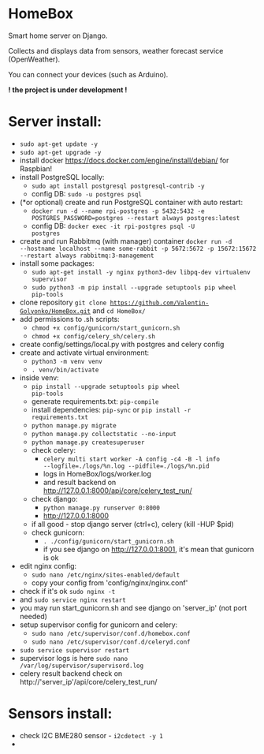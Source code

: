 # HomeBox
<p>Smart home server on Django.</p>
<p>Collects and displays data from sensors, weather forecast service (OpenWeather).</p>
<p>You can connect your devices (such as Arduino).</p>
<b>! the project is under development !</b>

# Server install:
- <code>sudo apt-get update -y</code>
- <code>sudo apt-get upgrade -y</code>
- install docker https://docs.docker.com/engine/install/debian/ for Raspbian!
- install PostgreSQL locally:
  -  <code>sudo apt install postgresql postgresql-contrib -y</code>
  - config DB: <code>sudo -u postgres psql</code>
- (*or optional) create and run PostgreSQL container with auto restart:
  - <code>docker run -d --name rpi-postgres -p 5432:5432 -e POSTGRES_PASSWORD=postgres --restart always postgres:latest</code>
  - config DB: <code>docker exec -it rpi-postgres psql -U postgres</code>
- create and run Rabbitmq (with manager) container <code>docker run -d --hostname localhost --name some-rabbit -p 5672:5672 -p 15672:15672 --restart always rabbitmq:3-management</code>
- install some packages:
  - <code>sudo apt-get install -y nginx python3-dev libpq-dev virtualenv supervisor</code>
  - <code>sudo python3 -m pip install --upgrade setuptools pip wheel pip-tools</code>
- clone repository <code>git clone https://github.com/Valentin-Golyonko/HomeBox.git</code> and <code>cd HomeBox/</code>
- add permissions to .sh scripts:
  - <code>chmod +x config/gunicorn/start_gunicorn.sh</code>
  - <code>chmod +x config/celery_sh/celery.sh</code>
- create config/settings/local.py with postgres and celery config
- create and activate virtual environment:
  - <code>python3 -m venv venv</code>
  - <code>. venv/bin/activate</code>
- inside venv:
  - <code>pip install --upgrade setuptools pip wheel pip-tools</code>
  - generate requirements.txt: <code>pip-compile</code>
  - install dependencies: <code>pip-sync</code> or <code>pip install -r requirements.txt</code>
  - <code>python manage.py migrate</code>
  - <code>python manage.py collectstatic --no-input</code>
  - <code>python manage.py createsuperuser</code>
  - check celery:
    - <code>celery multi start worker -A config -c4 -B -l info --logfile=./logs/%n.log --pidfile=./logs/%n.pid</code>
    - logs in HomeBox/logs/worker.log
    - and result backend on http://127.0.0.1:8000/api/core/celery_test_run/
  - check django:
    - <code>python manage.py runserver 0:8000</code>
    - http://127.0.0.1:8000
  - if all good - stop django server (ctrl+c), celery (kill -HUP $pid)
  - check gunicorn:
    - <code>. ./config/gunicorn/start_gunicorn.sh</code>
    - if you see django on http://127.0.0.1:8001, it's mean that gunicorn is ok
- edit nginx config:
  - <code>sudo nano /etc/nginx/sites-enabled/default</code>
  - copy your config from 'config/nginx/nginx.conf'
- check if it's ok <code>sudo nginx -t</code>
- and <code>sudo service nginx restart</code>
- you may run start_gunicorn.sh and see django on 'server_ip' (not port needed)
- setup supervisor config for gunicorn and celery:
  - <code>sudo nano /etc/supervisor/conf.d/homebox.conf</code>
  - <code>sudo nano /etc/supervisor/conf.d/celeryd.conf</code>
- <code>sudo service supervisor restart</code>
- supervisor logs is here <code>sudo nano /var/log/supervisor/supervisord.log</code>
- celery result backend check on http://'server_ip'/api/core/celery_test_run/

# Sensors install:
- check I2C BME280 sensor - <code>i2cdetect -y 1</code>
- 
